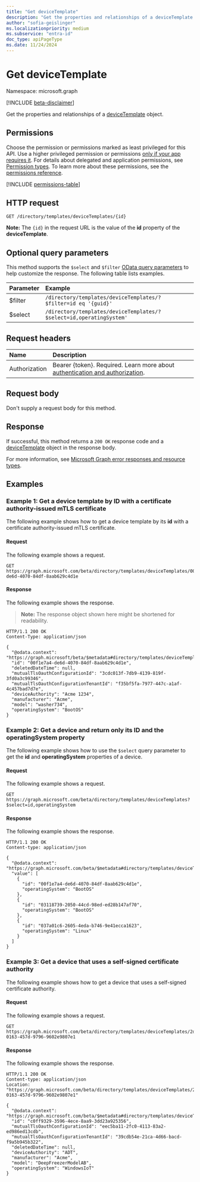 ```yaml
---
title: "Get deviceTemplate"
description: "Get the properties and relationships of a deviceTemplate object."
author: "sofia-geislinger"
ms.localizationpriority: medium
ms.subservice: "entra-id"
doc_type: apiPageType
ms.date: 11/24/2024
---
```


# Get deviceTemplate

Namespace: microsoft.graph

[!INCLUDE [beta-disclaimer](../../includes/beta-disclaimer.md)]

Get the properties and relationships of a [deviceTemplate](../resources/devicetemplate.md) object.

## Permissions

Choose the permission or permissions marked as least privileged for this API. Use a higher privileged permission or permissions [only if your app requires it](/graph/permissions-overview#best-practices-for-using-microsoft-graph-permissions). For details about delegated and application permissions, see [Permission types](/graph/permissions-overview#permission-types). To learn more about these permissions, see the [permissions reference](/graph/permissions-reference).

<!-- {
  "blockType": "permissions",
  "name": "devicetemplate-get-permissions"
}
-->
[!INCLUDE [permissions-table](../includes/permissions/devicetemplate-get-permissions.md)]

## HTTP request

<!-- {
  "blockType": "ignored"
}
-->

```http
GET /directory/templates/deviceTemplates/{id}
```
**Note:** The `{id}` in the request URL is the value of the **id** property of the **deviceTemplate**.

## Optional query parameters

This method supports the `$select` and `$filter` [OData query parameters](/graph/query-parameters) to help customize the response. The following table lists examples.

|Parameter|Example|
|:------|:-----|
|$filter|`/directory/templates/deviceTemplates/?$filter=id eq '{guid}'`|
|$select|`/directory/templates/deviceTemplates/?$select=id,operatingSystem'`|

## Request headers

|Name|Description|
|:---|:---|
|Authorization|Bearer {token}. Required. Learn more about [authentication and authorization](/graph/auth/auth-concepts).|

## Request body

Don't supply a request body for this method.

## Response

If successful, this method returns a `200 OK` response code and a [deviceTemplate](../resources/devicetemplate.md) object in the response body.

For more information, see [Microsoft Graph error responses and resource types](/graph/errors).

## Examples

### Example 1: Get a device template by ID with a certificate authority-issued mTLS certificate

The following example shows how to get a device template by its **id** with a certificate authority-issued mTLS certificate.

#### Request
The following example shows a request.
<!-- {
  "blockType": "request",
  "name": "get_devicetemplate"
}
-->
```http
GET https://graph.microsoft.com/beta/directory/templates/deviceTemplates/00f1e7a4-de6d-4070-84df-8aab629c4d1e
```

#### Response
The following example shows the response.
> **Note:** The response object shown here might be shortened for readability.
<!-- {
  "blockType": "response",
  "truncated": true,
  "@odata.type": "microsoft.graph.deviceTemplate"
}
-->
```http
HTTP/1.1 200 OK
Content-Type: application/json

{
  "@odata.context": "https://graph.microsoft/beta/$metadata#directory/templates/deviceTemplates/$entity",
  "id": "00f1e7a4-de6d-4070-84df-8aab629c4d1e",
  "deletedDateTime": null,
  "mutualTlsOauthConfigurationId": "3cdc013f-7db9-4139-819f-3fd0a3c99346",
  "mutualTlsOauthConfigurationTenantId": "f35bf5fa-7977-447c-a1af-4c457bad7d7e",
  "deviceAuthority": "Acme 1234",
  "manufacturer": "Acme",
  "model": "washer734",
  "operatingSystem": "BootOS"
}
```

### Example 2: Get a device and return only its ID and the operatingSystem property

The following example shows how to use the `$select` query parameter to get the **id** and **operatingSystem** properties of a device.

#### Request

The following example shows a request.

<!-- {
  "blockType": "request",
  "name": "get_devicetemplate_using_select"
}
-->
```http
GET https://graph.microsoft.com/beta/directory/templates/deviceTemplates?$select=id,operatingSystem
```

#### Response
The following example shows the response.
<!-- {
  "blockType": "response",
  "truncated": true,
  "@odata.type": "microsoft.graph.deviceTemplate"
}
-->
```http
HTTP/1.1 200 OK
Content-type: application/json

{
  "@odata.context": "https://graph.microsoft.com/beta/$metadata#directory/templates/deviceTemplates(id,operatingSystem)",
  "value": [
    {
      "id": "00f1e7a4-de6d-4070-84df-8aab629c4d1e",
      "operatingSystem": "BootOS"
    },
    {
      "id": "03118739-2050-44cd-98ed-ed28b147af70",
      "operatingSystem": "BootOS"
    },
    {
      "id": "037a01c6-2605-4eda-b746-9e41ecca1623",
      "operatingSystem": "Linux"
    }
  ]
}
```

### Example 3: Get a device that uses a self-signed certificate authority

The following example shows how to get a device that uses a self-signed certificate authority.

#### Request

The following example shows a request.

<!-- {
  "blockType": "request",
  "name": "get_devicetemplate_with_self_signed_certificate_authority"
}
-->
``` http
GET https://graph.microsoft.com/beta/directory/templates/deviceTemplates/2d62b12a-0163-457d-9796-9602e9807e1
```

#### Response

The following example shows the response.

<!-- {
  "blockType": "response",
  "truncated": true,
  "@odata.type": "microsoft.graph.deviceTemplate"
}
-->
```http
HTTP/1.1 200 OK
Content-type: application/json
Location: "https://graph.microsoft.com/beta/directory/templates/deviceTemplates/2d62b12a-0163-457d-9796-9602e9807e1"

{
  "@odata.context": "https://graph.microsoft.com/beta/$metadata#directory/templates/deviceTemplates/$entity",
  "id": "c0ff9329-3596-4ece-8aa9-3dd23a925356",
  "mutualTlsOauthConfigurationId": "eec5ba11-2fc0-4113-83a2-ed986ed13cdb",
  "mutualTlsOauthConfigurationTenantId": "39cdb54e-21ca-4d66-bacd-f9a5b945b322",
  "deletedDateTime": null,
  "deviceAuthority": "ADT",
  "manufacturer": "Acme",
  "model": "DeepFreezerModelAB",
  "operatingSystem": "WindowsIoT"
}
```
